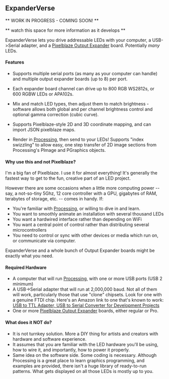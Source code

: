 ## ExpanderVerse ##

** WORK IN PROGRESS - COMING SOON! **

** watch this space for more information as it develops **

ExpanderVerse lets you drive addressable LEDs with your computer, a USB->Serial adapter, and a [Pixelblaze Output Expander](https://www.bhencke.com/serial-led-driver) board.  Potentially *many* LEDs. 

#### Features
- Supports multiple serial ports (as many as your computer can handle) and multiple output expander boards (up to 8) per port.
- Each expander board channel can drive up to 800 RGB WS2812s, or 600 RGBW LEDs or APA102s.
- Mix and match LED types, then adjust them to match brightness - software allows both global and per channel brightness control and optional gamma correction (cubic curve).

- Supports Pixelblaze-style 2D and 3D coordinate mapping, and can import JSON pixelblaze maps.
- Render in [Processing](www.processing.org), then send to your LEDs!  Supports "index swizzling" to allow easy, one step transfer of 2D image sections from Processing's PImage and PGraphics objects. 

#### Why use this and not Pixelblaze?   
I'm a big fan of Pixelblaze. I use it for almost everything! It's generally the fastest way to get to the fun, creative part of an LED project. 

However there are some occasions when a little more computing power -- say, a not-so-tiny 5Ghz, 12 core controller with a GPU, gigabytes of RAM, terabytes of storage, etc. -- comes in handy. If:

- You're familiar with [Processing](www.processing.org), or willing to dive in and learn.
- You want to smoothly animate an installation with several thousand LEDs
- You want a hardwired interface rather than depending on WiFi
- You want a central point of control rather than distributing several microcontrollers
- You need to control or sync with other devices or media which run on, or communicate via
computer.

ExpanderVerse and a whole bunch of Output Expander boards might be exactly what you need.



#### Required Hardware
- A computer that will run [Processing](www.processing.org), with one or more USB ports (USB 2 minimum)
- A USB->Serial adapter that will run at 2,000,000 baud.  Not all of them will work, particularly those that use "clone" chipsets.  Look for one with a genuine FTDI chip.  Here's an Amazon link to one that's known to work: [USB to TTL Adapter, USB to Serial Converter for Development Projects](https://www.amazon.com/Adapter-Serial-Converter-Development-Projects/dp/B075N82CDL)
- One or more [Pixelblaze Output Expander](https://www.bhencke.com/serial-led-driver) boards, either regular or Pro. 

#### What does it NOT do?
- It is not turnkey solution. More a DIY thing for artists and creators with hardware and software experience. 
- It assumes that you are familiar with the LED hardware you'll be using, how to wire it, and importantly, how to power it properly.
- Same idea on the software side. Some coding is necessary. Although Processing is a great place to learn graphics programming, and examples are provided, there isn't a huge library of ready-to-run patterns. What gets displayed on all those LEDs is mostly up to you. 







